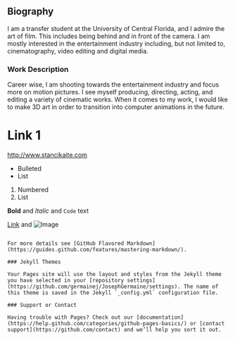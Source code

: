 ## Biography

I am a transfer student at the University of Central Florida, and I admire the art of film. This includes being behind and in front of the camera. I am mostly interested in the entertainment industry including, but not limited to, cinematography, video editing and digital media.  


### Work Description

 
Career wise, I am shooting towards the entertainment industry and focus more on motion pictures. I see myself producing, directing, acting, and editing a variety of cinematic works. When it comes to my work, I would like to make 3D art in order to transition into computer animations in the future. 



# Link 1
http://www.stancikaite.com 

- Bulleted
- List

1. Numbered
2. List

**Bold** and _Italic_ and `Code` text

[Link](url) and ![Image](src)
```

For more details see [GitHub Flavored Markdown](https://guides.github.com/features/mastering-markdown/).

### Jekyll Themes

Your Pages site will use the layout and styles from the Jekyll theme you have selected in your [repository settings](https://github.com/germainej/JosephGermaine/settings). The name of this theme is saved in the Jekyll `_config.yml` configuration file.

### Support or Contact

Having trouble with Pages? Check out our [documentation](https://help.github.com/categories/github-pages-basics/) or [contact support](https://github.com/contact) and we’ll help you sort it out.
